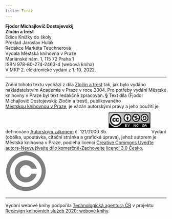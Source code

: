 ```yaml
---
title: Tiráž
---
```


**Fjodor Michajlovič Dostojevskij    
Zločin a trest**  
Edice Knížky do školy  
Překlad Jaroslav Hulák  
Redakce Markéta Teuchnerová  
Vydala Městská knihovna v Praze  
Mariánské nám. 1, 115 72 Praha 1  
ISBN 978-80-274-2463-4 (webová kniha)  
V MKP 2. elektronické vydání z 1. 10. 2022.

***

Znění tohoto textu vychází z díla [Zločin a trest](https://search.mlp.cz/cz/titul/zlocin-a-trest/2389682/) tak, jak bylo vydáno nakladatelstvím Academia v Praze v roce 2004. Pro potřeby vydání Městské knihovny v Praze byl text redakčně zpracován.
**§**
Text díla (Fjodor Michajlovič Dostojevskij: Zločin a trest), publikovaného [Městskou knihovnou v Praze](https://www.mlp.cz/cz/), je vázán autorskými právy a jeho použití je definováno [Autorským zákonem](https://www.mkcr.cz/predpisy-zakonu-709.html) č. 121/2000 Sb.
[![image001.jpg](./resources/image001_fmt.jpeg)](https://creativecommons.org/licenses/by-nc-sa/3.0/cz/)
Vydání (obálka, upoutávka, citační stránka a grafická úprava), jehož autorem je Městská knihovna v Praze, podléhá licenci [Creative Commons Uveďte autora-Nevyužívejte dílo komerčně-Zachovejte licenci 3.0 Česko](https://creativecommons.org/licenses/by-nc-sa/3.0/cz/).
![image002.jpg](./resources/image002_fmt.jpeg)

***

Vydání webové knihy podpořila [Technologická agentura ČR](https://www.tacr.cz/) v projektu [Redesign knihovních služeb 2020: webové knihy](https://starfos.tacr.cz/cs/project/TL04000391).